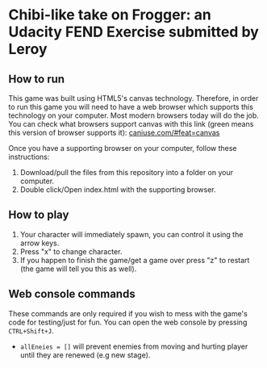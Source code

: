 # Chibi-like take on Frogger: an Udacity FEND Exercise submitted by Leroy
## How to run
This game was built using HTML5's canvas technology. Therefore, in order to run this game you will need to have a web browser which supports this technology on your computer. Most modern browsers today will do the job. You can check what browsers support canvas with this link (green means this version of browser supports it): [caniuse.com/#feat=canvas](https://caniuse.com/#feat=canvas)

Once you have a supporting browser on your computer, follow these instructions:
1. Download/pull the files from this repository into a folder on your computer.
2. Double click/Open index.html with the supporting browser.

## How to play

1. Your character will immediately spawn, you can control it using the arrow keys.
2. Press "x" to change character.
3. If you happen to finish the game/get a game over press "z" to restart (the game will tell you this as well).

## Web console commands

These commands are only required if you wish to mess with the game's code for testing/just for fun. You can open the web console by pressing `CTRL+Shift+J`.

* `allEneies = []` will prevent enemies from moving and hurting player until they are renewed (e.g new stage).
